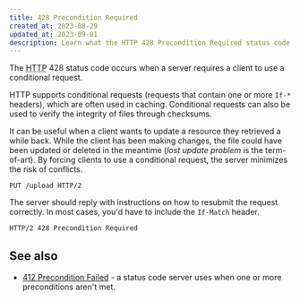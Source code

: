 ```yaml
---
title: 428 Precondition Required
created_at: 2023-08-29
updated_at: 2023-09-01
description: Learn what the HTTP 428 Precondition Required status code means and how it's used to minimize the risk of conflicts during unsafe methods.
---
```


The <abbr title="Hypertext Transfer Protocol">HTTP</abbr> 428 status code occurs when a server requires a client to use a conditional request.

HTTP supports conditional requests (requests that contain one or more `If-*` headers), which are often used in caching. Conditional requests can also be used to verify the integrity of files through checksums.

It can be useful when a client wants to update a resource they retrieved a while back. While the client has been making changes, the file could have been updated or deleted in the meantime (_lost update problem_ is the term-of-art). By forcing clients to use a conditional request, the server minimizes the risk of conflicts.

    PUT /upload HTTP/2

The server should reply with instructions on how to resubmit the request correctly. In most cases, you'd have to include the `If-Match` header.

    HTTP/2 428 Precondition Required

## See also

* [412 Precondition Failed](412-precondition-failed.html) - a status code server uses when one or more preconditions aren't met.

